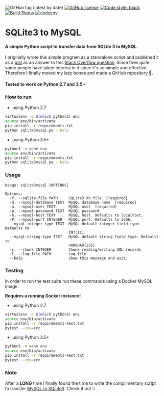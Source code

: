 ![GitHub tag (latest by date)](https://img.shields.io/github/v/tag/techouse/sqlite3-to-mysql)
[![GitHub license](https://img.shields.io/github/license/techouse/sqlite3-to-mysql)](https://github.com/techouse/sqlite3-to-mysql/blob/master/LICENSE)
[![Code style: black](https://img.shields.io/badge/code%20style-black-000000.svg)](https://github.com/ambv/black)
[![Build Status](https://travis-ci.org/techouse/sqlite3-to-mysql.svg?branch=master)](https://travis-ci.org/techouse/sqlite3-to-mysql)
[![codecov](https://codecov.io/gh/techouse/sqlite3-to-mysql/branch/master/graph/badge.svg)](https://codecov.io/gh/techouse/sqlite3-to-mysql)

# SQLite3 to MySQL

#### A simple Python script to transfer data from SQLite 3 to MySQL.

I originally wrote this simple program as a standalone script and published it
as a [gist](https://gist.github.com/techouse/4deb94eee58a02d104c6) as an answer
to this [Stack Overflow question](https://stackoverflow.com/questions/18671/quick-easy-way-to-migrate-sqlite3-to-mysql/32243979#32243979).
Since then quite some people have taken interest in it since it's so simple and
effective. Therefore I finally moved my lazy bones and made a GitHub repository :octopus:.

#### Tested to work on Python 2.7 and 3.5+

### How to run

- using Python 2.7
```bash
virtualenv -p $(which python2) env
source env/bin/activate
pip install -r requirements.txt
python sqlite3mysql.py --help
```

- using Python 3.5+
```bash
python3 -m venv env
source env/bin/activate
pip install -r requirements.txt
python sqlite3mysql.py --help
```

### Usage
```
Usage: sqlite3mysql [OPTIONS]

Options:
  -f, --sqlite-file PATH     SQLite3 db file  [required]
  -d, --mysql-database TEXT  MySQL database name  [required]
  -u, --mysql-user TEXT      MySQL user  [required]
  -p, --mysql-password TEXT  MySQL password
  -h, --mysql-host TEXT      MySQL host. Defaults to localhost.
  -P, --mysql-port INTEGER   MySQL port. Defaults to 3306.
  --mysql-integer-type TEXT  MySQL default integer field type. Defaults to
                             INT(11).
  --mysql-string-type TEXT   MySQL default string field type. Defaults to
                             VARCHAR(255).
  -c, --chunk INTEGER        Chunk reading/writing SQL records
  -l, --log-file PATH        Log file
  --help                     Show this message and exit.
```

### Testing
In order to run the test suite run these commands using a Docker MySQL image.

**Requires a running Docker instance!**

- using Python 2.7
```bash
virtualenv -p $(which python2) env
source env/bin/activate
pip install -r requirements-test.txt
pytest --cov=src
```

- using Python 3.5+
```bash
python3 -m venv env
source env/bin/activate
pip install -r requirements-test.txt
pytest --cov=src
```

### Note
After a __LONG__ time I finally found the time to write the complimentary script to transfer
[MySQL to SQLite3](https://github.com/techouse/mysql-to-sqlite3). Check it out :)

